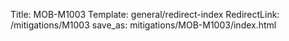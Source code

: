 Title: MOB-M1003
Template: general/redirect-index
RedirectLink: /mitigations/M1003
save_as: mitigations/MOB-M1003/index.html